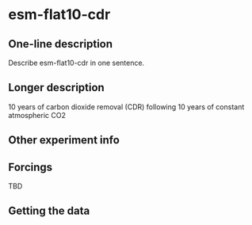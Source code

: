 <!--- This file contains a number of sections -->
<!--- They are bounded by comments like this -->
<!--- Do not edit these sections by hand -->
<!--- Start title -->
# esm-flat10-cdr
<!--- End title -->

## One-line description

<!--- Start one-line-description -->
Describe esm-flat10-cdr in one sentence.
<!--- End one-line-description -->

## Longer description

<!--- Start longer-description -->
10 years of carbon dioxide removal (CDR) following 10 years of constant atmospheric CO2
<!--- End longer-description -->

## Other experiment info

<!--- Start other-experiment-info -->
<!--- End other-experiment-info -->

## Forcings

<!--- Start forcings -->
TBD
<!--- End forcings -->

## Getting the data

<!--- TODO: auto-generate this -->
